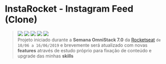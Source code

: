 # InstaRocket - Instagram Feed (Clone)

> ![](https://img.shields.io/github/stars/williamjesusti/semanaomnistack7.svg)
> ![](https://img.shields.io/github/forks/williamjesusti/semanaomnistack7.svg)
> ![](https://img.shields.io/github/tag/williamjesusti/semanaomnistack7.svg)
> ![](https://img.shields.io/github/release/williamjesusti/semanaomnistack7.svg)
> ![](https://img.shields.io/github/issues/williamjesusti/semanaomnistack7.svg)<br>
> Projeto iniciado durante a **Semana OmniStack 7.0** da [Rocketseat](https://rocketseat.com.br/) `de 10/06 a 16/06/2019` e brevemente será atualizado com novas **features** através de estudo próprio para fixação de conteúdo e upgrade das minhas **skills**
> <br>
